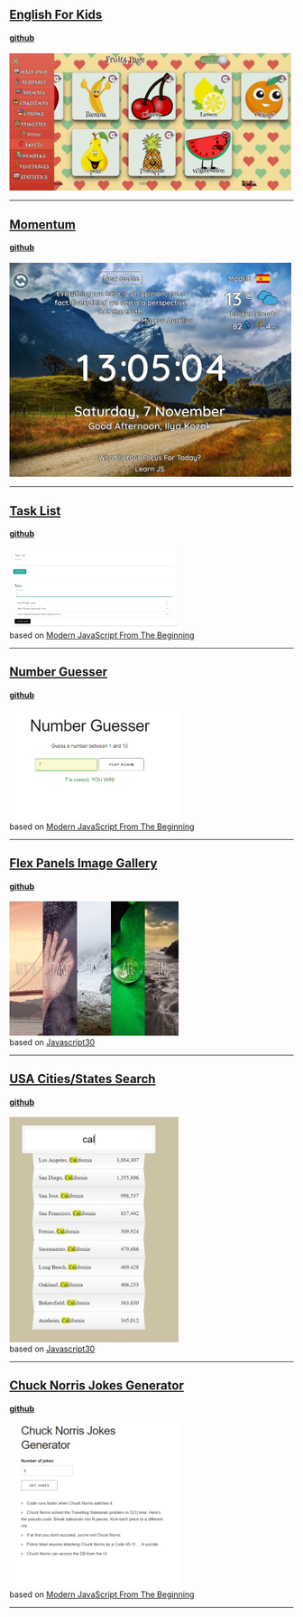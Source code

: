 ## <a href="https://ilyakozak.github.io/web-mini-projects/english-for-kids">English For Kids</a>

#### <a href="https://github.com/IlyaKozak/web-mini-projects/tree/master/english-for-kids">github</a>

<a href="https://ilyakozak.github.io/web-mini-projects/english-for-kids"><img src="english-for-kids.png" width="500"/></a><br />

---

## <a href="https://ilyakozak.github.io/web-mini-projects/momentum">Momentum</a>

#### <a href="https://github.com/IlyaKozak/web-mini-projects/tree/master/momentum">github</a>

<a href="https://ilyakozak.github.io/web-mini-projects/momentum"><img src="momentum.png" width="500"/></a><br />

---

## <a href="https://ilyakozak.github.io/web-mini-projects/task-list">Task List</a>

#### <a href="https://github.com/IlyaKozak/web-mini-projects/tree/master/task-list">github</a>

<a href="https://ilyakozak.github.io/web-mini-projects/task-list"><img src="task-list.png" width="300"/></a><br />
based on [Modern JavaScript From The Beginning](https://www.udemy.com/modern-javascript-from-the-beginning/)

---

## <a href="https://ilyakozak.github.io/web-mini-projects/number-guesser">Number Guesser</a>

#### <a href="https://github.com/IlyaKozak/web-mini-projects/tree/master/number-guesser">github</a>

<a href="https://ilyakozak.github.io/web-mini-projects/number-guesser"><img src="number-guesser.png" width="300"/></a><br />
based on [Modern JavaScript From The Beginning](https://www.udemy.com/modern-javascript-from-the-beginning/)

---

## <a href="https://ilyakozak.github.io/web-mini-projects/flex-panels-image-gallery">Flex Panels Image Gallery</a>

#### <a href="https://github.com/IlyaKozak/web-mini-projects/tree/master/flex-panels-image-gallery">github</a>

<a href="https://ilyakozak.github.io/web-mini-projects/flex-panels-image-gallery"><img src="flex-panels-image-gallery.png" width="300"/></a><br />
based on [Javascript30](https://javascript30.com/)

---

## <a href="https://ilyakozak.github.io/web-mini-projects/usa-cities">USA Cities/States Search</a>

#### <a href="https://github.com/IlyaKozak/web-mini-projects/tree/master/usa-cities">github</a>

<a href="https://ilyakozak.github.io/web-mini-projects/usa-cities"><img src="usa-cities.png" width="300"/></a><br />
based on [Javascript30](https://javascript30.com/)

---

## <a href="https://ilyakozak.github.io/web-mini-projects/chuck-norris-project">Chuck Norris Jokes Generator</a>

#### <a href="https://github.com/IlyaKozak/web-mini-projects/tree/master/chuck-norris-project">github</a>

<a href="https://ilyakozak.github.io/web-mini-projects/chuck-norris-project"><img src="chuck-norris-project.png" width="300"/></a><br />
based on [Modern JavaScript From The Beginning](https://www.udemy.com/modern-javascript-from-the-beginning/)

---
